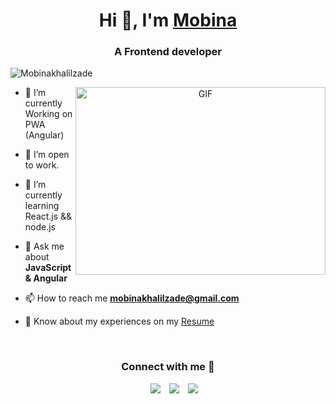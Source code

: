 <h1 align="center">Hi 👋, I'm 
<a href="" target="blank">Mobina</a>
</h1>

<h3 align="center">A Frontend developer</h3>

<p align="left">
<img src="https://komarev.com/ghpvc/?username=mobinakhalilzade" alt="Mobinakhalilzade" />
</p>


<a target="_blank" align="center">
  <img align="right" top="500" height="300" width="400" alt="GIF" src="https://giphy.com/gifs/scaler-official-happy-coffee-cartoon-BACNp4PYgXACSPujxi">
</a>

<!-- - 🔭 I’m currently working in <a href="" target="blank">name</a> -->

- 🌱 I’m currently Working on PWA (Angular)

- 🤝 I’m open to work.

- 🌱 I’m currently learning React.js && node.js

<!-- - 📝 I regularly write articles on [name](link) -->

- 💬 Ask me about **JavaScript & Angular**

- 📫 How to reach me **mobinakhalilzade@gmail.com**

- 📄 Know about my experiences on my <a href="https://drive.google.com/file/d/17w01GAwFCKACeK3YYbeA1-C9bXeqWlZo/view?usp=share_link" target="blank">Resume</a>
<br/>

<h3 align="center" > Connect with me 🤝 </h3>

<p align="center">

 <div align="center"  class="icons-social" style="margin-left: 10px;">
        <a style="margin-left: 10px;"  target="_blank" href="https://www.linkedin.com/in/mobina-khalilzade/">
			<img src="https://www.google.com/url?sa=i&url=https%3A%2F%2Ftr.m.wikipedia.org%2Fwiki%2FDosya%3ALinkedIn_logo_initials.png&psig=AOvVaw2wnle6OziHPoYthmlI2ZN9&ust=1672829026028000&source=images&cd=vfe&ved=0CBAQjRxqFwoTCLiok--bq_wCFQAAAAAdAAAAABAE"></a>
        <a style="margin-left: 10px;" target="_blank" href="https://github.com/mobinakhalilzade">
		<img src="https://www.google.com/url?sa=i&url=https%3A%2F%2Fgithub.com%2Flogos&psig=AOvVaw2He23puiCtBP2dtpQ4FyeV&ust=1672829234039000&source=images&cd=vfe&ved=0CBAQjRxqFwoTCJDXutKcq_wCFQAAAAAdAAAAABAE"></a>
		<a style="margin-left: 10px;" target="_blank" href="https://stackoverflow.com/users/11771605/mobina-khalilzade">
				<img src="https://www.google.com/url?sa=i&url=https%3A%2F%2Fcommons.wikimedia.org%2Fwiki%2FFile%3AStack_Overflow_icon.svg&psig=AOvVaw29OUHnFdb0ntnTt2_x_f7e&ust=1672829513894000&source=images&cd=vfe&ved=0CBAQjRxqFwoTCKC779edq_wCFQAAAAAdAAAAABAE"></a>
      </div>
</p>